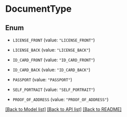# DocumentType

## Enum


* `LICENSE_FRONT` (value: `"LICENSE_FRONT"`)

* `LICENSE_BACK` (value: `"LICENSE_BACK"`)

* `ID_CARD_FRONT` (value: `"ID_CARD_FRONT"`)

* `ID_CARD_BACK` (value: `"ID_CARD_BACK"`)

* `PASSPORT` (value: `"PASSPORT"`)

* `SELF_PORTRAIT` (value: `"SELF_PORTRAIT"`)

* `PROOF_OF_ADDRESS` (value: `"PROOF_OF_ADDRESS"`)


[[Back to Model list]](../README.md#documentation-for-models) [[Back to API list]](../README.md#documentation-for-api-endpoints) [[Back to README]](../README.md)


